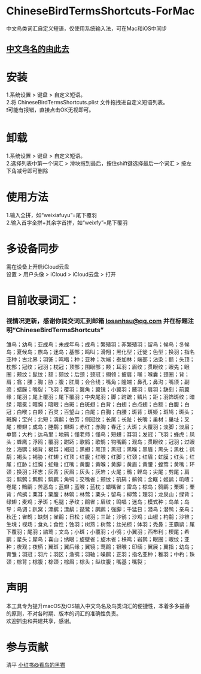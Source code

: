 # ChineseBirdTermsShortcuts-ForMac
中文鸟类词汇自定义短语，仅使用系统输入法，可在Mac和iOS中同步<br>
## [中文鸟名的由此去](https://github.com/Mawghe/ChineseBirdNameShortcuts-ForMac)<br>

# 安装
1.系统设置 > 键盘 > 自定义短语。<br>
2.将 ChineseBirdTermsShortcuts.plist 文件拖拽进自定义短语列表。<br>
❗️可能有报错，直接点击OK无视即可。<br>

# 卸载
1.系统设置 > 键盘 > 自定义短语。<br>
2.选择列表中第一个词汇 > 滑块拖到最后，按住shift键选择最后一个词汇 > 按左下角减号即可删除<br>

# 使用方法
1.输入全拼，如“weixiafuyu”=尾下覆羽<br>
2.输入首字全拼+其余字首拼，如“weixfy”=尾下覆羽<br>

# 多设备同步
需在设备上开启iCloud云盘<br>
设置 > 用户头像 > iCloud > iCloud云盘 > 打开<br>

# 目前收录词汇：
### 视情况更新，感谢你提交词汇到邮箱 losanhsu@qq.com 并在标题注明“ChineseBirdTermsShortcuts”<br>
雏鸟；幼鸟；亚成鸟；未成年鸟；成鸟；繁殖羽；非繁殖羽；留鸟；候鸟；冬候鸟；夏候鸟；旅鸟；迷鸟；基部；鸣叫；滑翔；黑化型；迁徙；色型；换羽；指名亚种；古北界；羽饰；鸣唱；种；亚种；次端；泰加林；端部；沾染；额；头顶；枕部；冠纹；冠羽；枕冠；顶部；围眼部；颊；耳羽；眉纹；贯眼纹；眼先；眼圈；颊纹；髭纹；颏；颏纹；后颈；颈冠；翎领；披肩；喉；喉囊；颈圈；背；肩；翕；腰；胸；胁；腹；肛周；会合线；嘴角；隆端；鼻孔；鼻沟；嘴须；副须；蜡膜；嘴裂；飞羽；覆羽；翼角；翼镜；小翼羽；腋羽；肩羽；缺刻；前翼缘；尾羽；尾上覆羽；尾下覆羽；中央尾羽；脚；跗蹠；鳞片；距；羽饰斑纹；暗绿；暗冕；暗胸；暗眼；白斑；白斑翅；白背；白翅；白点翅；白额；白腹；白冠；白喉；白颊；百灵；百望山；白尾；白胸；白腰；斑背；斑姬；斑鸠；斑头；斑胸；宝兴；北短；滨鹬；伯劳；侧冠纹；长尾；长趾；长嘴；巢材；巢址；叉尾；橙翅；成鸟；塍鹬；翅斑；赤红；赤胸；春迁；大斑；大覆羽；淡脚；淡眉；单筒；大杓；达乌里；地鸫；懂老师；懂鸟；短翅；耳羽；发冠；飞羽；蜂虎；凤头；蜂鹰；浮鸥；覆羽；跗跖；歌鸫；歌鸲；钩嘴鹛；观鸟；贯眼纹；冠羽；过眼纹；海鹦；褐背；褐耳；褐冠；黑翅；黑顶；黑冠；黑喉；黑眉；黑头；黑枕；鸻鹬；褐头；褐胁；红翅；红顶；红腹；红喉；红脚；红颈；红眉；虹膜；红头；红尾；红胁；红胸；虹雉；红嘴；黄腹；黄喉；黄脚；黄眉；黄腰；蝗莺；黄嘴；环颈；换羽；环志；灰背；灰眉；灰头；灰岩；火尾；鳽；鲣鸟；尖尾；剪尾；肩羽；鹪鹩；鹪鹩；鹪鹛；角鸮；交嘴雀；颊纹；矶鸫；鹡鸰；金眶；姬鹟；叽喳；卷尾；鵙鹛；苦恶鸟；蓝翅；蓝喉；蓝枕；蜡嘴雀；雷鸟；椋鸟；鹩鹛；栗斑；栗背；鸬鹚；栗耳；栗腹；林鸲；林莺；栗头；留鸟；柳莺；理羽；龙泉山；绿背；绿翅；麦鸡；矛斑；毛腿；矛纹；鹛雀；眉纹；鸣唱；迷鸟；模式种；鸟单；鸟导；鸟调；趴窝；漂鹬；漂鹬；琵鹭；䴙䴘；强脚；千猛日；潜鸟；潜鸭；亲鸟；秋迁；雀鹎；缺刻；雀鹛；日松；绒羽；三趾；沙鸻；沙鸡；山椒；杓鹬；沙锥；生境；视场；食丸；食性；蚀羽；树燕；树莺；丝光椋；体羽；秃鼻；王霸鹟；尾下覆羽；尾羽；鹟莺；文鸟；小斑；小覆羽；小鸮；小翼羽；西布利；楔尾；希鹛；星头；犀鸟；喜山；绣眼；旋壁雀；旋木雀；秧鸡；岩鹨；眼圈；眼纹；亚种；夜观；夜栖；翼斑；翼后缘；翼镜；莺鹛；银喉；印缅；翼展；翼指；幼鸟；育雏；羽冠；羽片；羽区；渔鸮；羽轴；噪鹛；正羽；指名亚种；稚羽；中杓；珠颈；棕背；棕腹；棕颈；棕眉；棕头；纵纹腹；嘴基；嘴裂；

# 声明
本工具专为提升macOS及iOS输入中文鸟名及鸟类词汇的便捷性，本着多多益善的原则，不对各时期、版本的词汇的准确性负责。<br>
欢迎抓虫和共建共享，感谢。<br>

# 参与贡献
清平 [小红书@看鸟的黑猫](https://www.xiaohongshu.com/user/profile/5b20f2d64eacab4978628b6c)<br>
